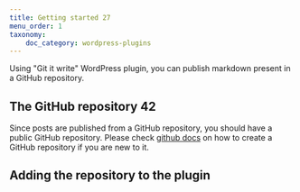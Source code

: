 ```yaml
---
title: Getting started 27
menu_order: 1
taxonomy:
    doc_category: wordpress-plugins
---
```


Using "Git it write" WordPress plugin, you can publish markdown present in a GitHub repository.

## The GitHub repository 42

Since posts are published from a GitHub repository, you should have a public GitHub repository. Please check [github docs](https://docs.github.com/en/github/getting-started-with-github/create-a-repo) on how to create a GitHub repository if you are new to it.

## Adding the repository to the plugin
